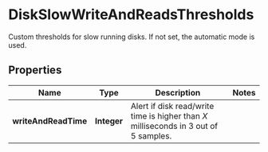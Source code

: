 

# DiskSlowWriteAndReadsThresholds

Custom thresholds for slow running disks. If not set, the automatic mode is used.

## Properties

| Name | Type | Description | Notes |
|------------ | ------------- | ------------- | -------------|
|**writeAndReadTime** | **Integer** | Alert if disk read/write time is higher than *X* milliseconds in 3 out of 5 samples. |  |



